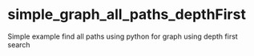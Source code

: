 # simple_graph_all_paths_depthFirst
Simple example find all paths using python for graph using depth first search
